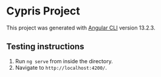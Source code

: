 # Cypris Project

This project was generated with [Angular CLI](https://github.com/angular/angular-cli) version 13.2.3.

## Testing instructions

1. Run `ng serve` from inside the directory. 
2. Navigate to `http://localhost:4200/`.